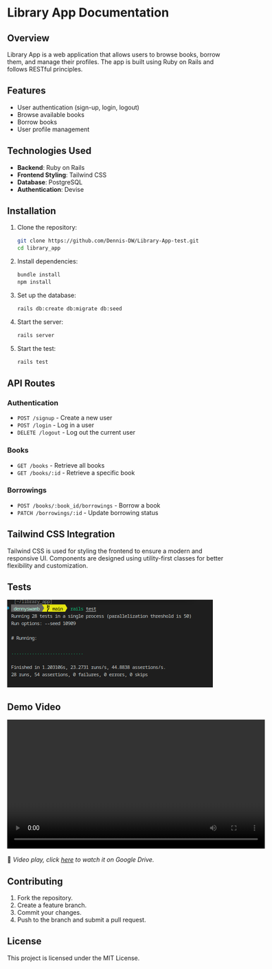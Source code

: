 # Library App Documentation

## Overview
Library App is a web application that allows users to browse books, borrow them, and manage their profiles. The app is built using Ruby on Rails and follows RESTful principles.

## Features
- User authentication (sign-up, login, logout)
- Browse available books
- Borrow books
- User profile management

## Technologies Used
- **Backend**: Ruby on Rails
- **Frontend Styling**: Tailwind CSS
- **Database**: PostgreSQL
- **Authentication**: Devise

## Installation
1. Clone the repository:
   ```sh
   git clone https://github.com/Dennis-DW/Library-App-test.git
   cd library_app
   ```
2. Install dependencies:
   ```sh
   bundle install
   npm install
   ```
3. Set up the database:
   ```sh
   rails db:create db:migrate db:seed
   ```
4. Start the server:
   ```sh
   rails server
5. Start the test:
   ```sh
   rails test
   ```

## API Routes

### Authentication
- `POST /signup` - Create a new user
- `POST /login` - Log in a user
- `DELETE /logout` - Log out the current user

### Books
- `GET /books` - Retrieve all books
- `GET /books/:id` - Retrieve a specific book

### Borrowings
- `POST /books/:book_id/borrowings` - Borrow a book
- `PATCH /borrowings/:id` - Update borrowing status

## Tailwind CSS Integration
Tailwind CSS is used for styling the frontend to ensure a modern and responsive UI. Components are designed using utility-first classes for better flexibility and customization.

## Tests
![Test Results](app/assets/images/test.png)

<!-- markdownlint-disable MD033 -->
## Demo Video
<video width="600" controls>
  <source src="app/assets/video/test1.mp4" type="videos/mp4">
  Your browser does not support the video tag.
</video>

🔹 *Video  play, click [here](https://drive.google.com/file/d/1iK1PXPnxTEup5iZs9ZycOcXRmh6qVwy8/view?usp=sharing) to watch it on Google Drive.*  
<!-- markdownlint-enable MD033 -->

## Contributing
1. Fork the repository.
2. Create a feature branch.
3. Commit your changes.
4. Push to the branch and submit a pull request.

## License
This project is licensed under the MIT License.